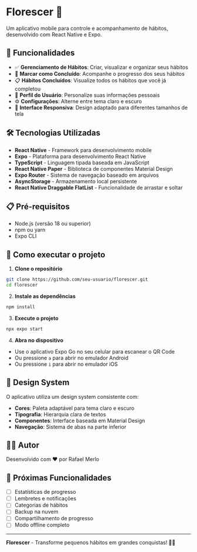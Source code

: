 # Florescer 🌱

Um aplicativo mobile para controle e acompanhamento de hábitos, desenvolvido com React Native e Expo.

## 📱 Funcionalidades

- ✅ **Gerenciamento de Hábitos**: Criar, visualizar e organizar seus hábitos
- 🎯 **Marcar como Concluído**: Acompanhe o progresso dos seus hábitos
- 📋 **Hábitos Concluídos**: Visualize todos os hábitos que você já completou
- 👤 **Perfil do Usuário**: Personalize suas informações pessoais
- ⚙️ **Configurações**: Alterne entre tema claro e escuro
- 📱 **Interface Responsiva**: Design adaptado para diferentes tamanhos de tela

## 🛠️ Tecnologias Utilizadas

- **React Native** - Framework para desenvolvimento mobile
- **Expo** - Plataforma para desenvolvimento React Native
- **TypeScript** - Linguagem tipada baseada em JavaScript
- **React Native Paper** - Biblioteca de componentes Material Design
- **Expo Router** - Sistema de navegação baseado em arquivos
- **AsyncStorage** - Armazenamento local persistente
- **React Native Draggable FlatList** - Funcionalidade de arrastar e soltar

## 📋 Pré-requisitos

- Node.js (versão 18 ou superior)
- npm ou yarn
- Expo CLI

## 🚀 Como executar o projeto

1. **Clone o repositório**
```bash
git clone https://github.com/seu-usuario/florescer.git
cd florescer
```

2. **Instale as dependências**
```bash
npm install
```

3. **Execute o projeto**
```bash
npx expo start
```

4. **Abra no dispositivo**
- Use o aplicativo Expo Go no seu celular para escanear o QR Code
- Ou pressione `a` para abrir no emulador Android
- Ou pressione `i` para abrir no emulador iOS


## 🎨 Design System

O aplicativo utiliza um design system consistente com:

- **Cores**: Paleta adaptável para tema claro e escuro
- **Tipografia**: Hierarquia clara de textos
- **Componentes**: Interface baseada em Material Design
- **Navegação**: Sistema de abas na parte inferior

## 👨‍💻 Autor

Desenvolvido com ❤️ por Rafael Merlo

## 🔮 Próximas Funcionalidades

- [ ] Estatísticas de progresso
- [ ] Lembretes e notificações
- [ ] Categorias de hábitos
- [ ] Backup na nuvem
- [ ] Compartilhamento de progresso
- [ ] Modo offline completo

---

**Florescer** - Transforme pequenos hábitos em grandes conquistas! 🌱✨
